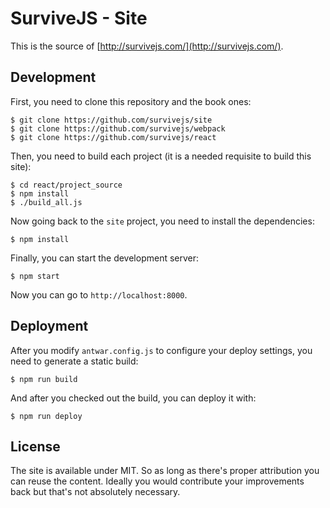 # SurviveJS - Site

This is the source of [http://survivejs.com/](http://survivejs.com/).

## Development

First, you need to clone this repository and the book ones:

```
$ git clone https://github.com/survivejs/site
$ git clone https://github.com/survivejs/webpack
$ git clone https://github.com/survivejs/react
```

Then, you need to build each project (it is a needed requisite to build this site):

```
$ cd react/project_source
$ npm install
$ ./build_all.js
```

Now going back to the `site` project, you need to install the dependencies:

```
$ npm install
```

Finally, you can start the development server:

```
$ npm start
```

Now you can go to `http://localhost:8000`.

## Deployment

After you modify `antwar.config.js` to configure your deploy settings, you need to generate a static build:

```
$ npm run build
```

And after you checked out the build, you can deploy it with:

```
$ npm run deploy
```

## License

The site is available under MIT. So as long as there's proper attribution you can reuse the content. Ideally you would contribute your improvements back but that's not absolutely necessary.

